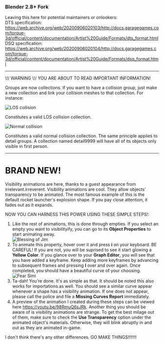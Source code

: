 ### Blender 2.8+ Fork

Leaving this here for potential maintainers or onlookers:  
DTS specification: https://web.archive.org/web/20200906020103/http://docs.garagegames.com/torque-3d/official/content/documentation/Artist%20Guide/Formats/dts_format.html  
DSQ specification: https://web.archive.org/web/20200906020104/http://docs.garagegames.com/torque-3d/official/content/documentation/Artist%20Guide/Formats/dsq_format.html  

---

\\!/ WARNING \\!/ YOU ARE ABOUT TO READ IMPORTANT INFORMATION!

Groups are now collections. If you want to have a collision group, just make a new collection and link your collision meshes to that collection. For instance:

![LOS collision](https://bansheerubber.com/i/f/YyseE.png)

Constitutes a valid LOS collision collection.

![Normal collision](https://bansheerubber.com/i/f/GRLrn.png)

Constitutes a valid normal collision collection. The same principle applies to detail groups. A collection named detail9999 will have all of its objects only visible in first person.

---
# BRAND NEW!

Visibility animations are here, thanks to a guest appearance from irrelevant.irreverent. Visibility animations are cool. They allow objects' transparency to be animated. The most famous example of this is the default rocket launcher's explosion shape. If you pay close attention, it fades out as it expands.  

NOW YOU CAN HARNESS THIS POWER USING THESE SIMPLE STEPS!:

1. Like the rest of animations, this is done through empties. If you select an empty you want to visibilityify, you can go to its **Object Properties** to start animating away.  
![Blessing of Jim](https://bansheerubber.com/i/f/nxWKI.png)
2. To animate this property, hover over it and press **i** on your keyboard. BE CAREFUL! If you are not, you will be suprised to see it start glowing a **Yellow Color**. If you glance over to your **Graph Editor**, you will see that you have added a keyframe. Keep adding more keyframes by advancing to subsequent frames and pressing **I** over and over again. Once completed, you should have a beautiful curve of your choosing.  
![Fear Simi](https://bansheerubber.com/i/f/buteO.png)
3. Ta-dah! You're done. It's as simple as that. It should be noted this also works for importations as well. You should see a similar curve appear whenever a shape has a visibility animation. If one does not appear, please call the police and file a **Missing Curves Report** immediately.  
4. A preview of the animation I created during these steps can be viewed here https://youtu.be/98RmuQ6sJRk. Another thing you should be aware of is visibility animations are strange. To get the best milage out of them, make sure to check the **Use Transparency** option under the animated object's materials. Otherwise, they will blink abruptly in and out as they are animated in-game.  

I don't think there's any other differences. GO MAKE THINGS!!!!!!!
